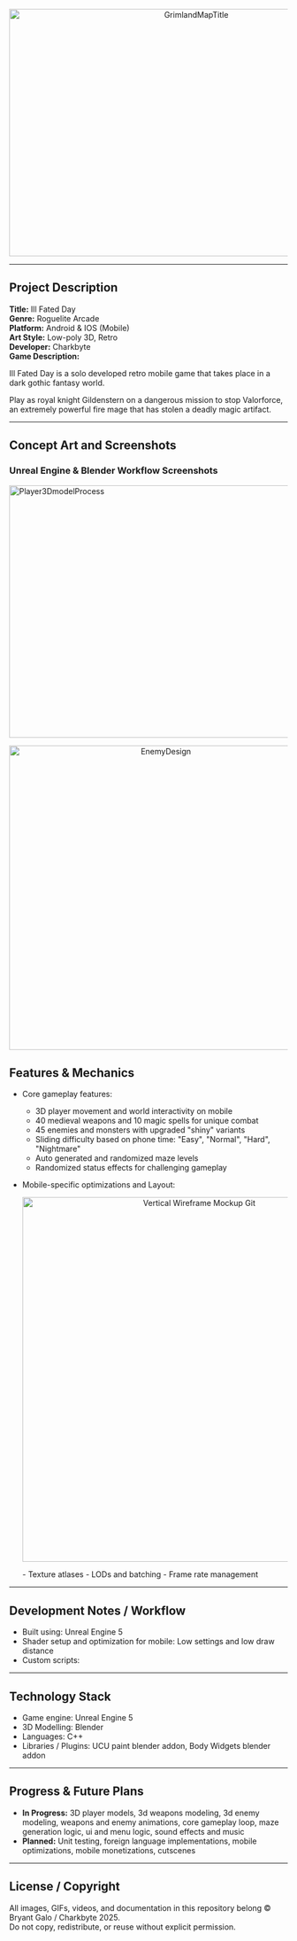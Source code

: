<!-- Centered Project Title -->
<p align="center">
<img width="661" height="447" alt="GrimlandMapTitle" src="https://github.com/user-attachments/assets/72bc1fe7-b169-4d0c-8810-3ab8fbf7e4af" />
</p>

---

## Project Description

**Title:** Ill Fated Day  
**Genre:** Roguelite Arcade  
**Platform:** Android & IOS (Mobile)  
**Art Style:** Low-poly 3D, Retro  
**Developer:** Charkbyte                 
**Game Description:**  

Ill Fated Day is a solo developed retro mobile game that takes place in a dark gothic fantasy world. 

Play as royal knight Gildenstern on a dangerous mission to stop Valorforce, an extremely powerful fire mage that has stolen a deadly magic artifact.

---

## Concept Art and Screenshots


### Unreal Engine & Blender Workflow Screenshots
<img width="1030" height="456" alt="Player3DmodelProcess" src="https://github.com/user-attachments/assets/3e902395-f696-45b8-8f8d-b7a3a0ffef45" />
<p align="center">
  <img width="551" height="550" alt="EnemyDesign" src="https://github.com/user-attachments/assets/b8a8fd9c-0526-4373-8722-e3a39a4c200f" />
</p>

## Features & Mechanics

- Core gameplay features:
  - 3D player movement and world interactivity on mobile
  - 40 medieval weapons and 10 magic spells for unique combat
  - 45 enemies and monsters with upgraded "shiny" variants
  - Sliding difficulty based on phone time: "Easy", "Normal", "Hard", "Nightmare"
  - Auto generated and randomized maze levels
  - Randomized status effects for challenging gameplay
    
- Mobile-specific optimizations and Layout:
  <p align="center">
    <img width="624" height="659" alt="Vertical Wireframe Mockup Git" src="https://github.com/user-attachments/assets/3d0528b3-77ab-4b32-bd05-ddf266ee8b45" />
  </p>
  - Texture atlases
  - LODs and batching
  - Frame rate management

---

## Development Notes / Workflow

- Built using: Unreal Engine 5 
- Shader setup and optimization for mobile: Low settings and low draw distance
- Custom scripts: 
---

## Technology Stack 

- Game engine: Unreal Engine 5
- 3D Modelling: Blender
- Languages: C++
- Libraries / Plugins: UCU paint blender addon, Body Widgets blender addon

---

## Progress & Future Plans

- **In Progress:** 3D player models, 3d weapons modeling, 3d enemy modeling, weapons and enemy animations, core gameplay loop, maze generation logic, ui and menu logic, sound effects and music  
- **Planned:** Unit testing, foreign language implementations, mobile optimizations, mobile monetizations, cutscenes

---

## License / Copyright

All images, GIFs, videos, and documentation in this repository belong © Bryant Galo / Charkbyte 2025.  
Do not copy, redistribute, or reuse without explicit permission.
